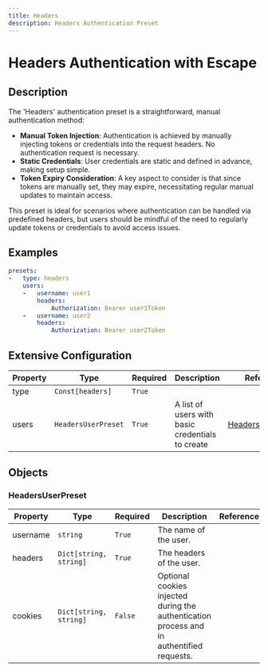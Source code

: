 ```yaml
---
title: Headers
description: Headers Authentication Preset
---
```


# Headers Authentication with Escape

## Description
The &#39;Headers&#39; authentication preset is a straightforward, manual authentication method:

- **Manual Token Injection**: Authentication is achieved by manually injecting tokens or credentials into the request headers. No authentication request is necessary.
- **Static Credentials**: User credentials are static and defined in advance, making setup simple.
- **Token Expiry Consideration**: A key aspect to consider is that since tokens are manually set, they may expire, necessitating regular manual updates to maintain access.

This preset is ideal for scenarios where authentication can be handled via predefined headers, but users should be mindful of the need to regularly update tokens or credentials to avoid access issues.

## Examples

```yaml
presets:
-   type: headers
    users:
    -   username: user1
        headers:
            Authorization: Bearer user1Token
    -   username: user2
        headers:
            Authorization: Bearer user2Token

```


## Extensive Configuration

| Property | Type | Required | Description | Reference |
|----------|------|----------|-------------|-----------|
| type | `Const[headers]` | `True` |  |  |
| users | `HeadersUserPreset` | `True` | A list of users with basic credentials to create | [HeadersUserPreset](#HeadersUserPreset) |



## Objects

### <a id="HeadersUserPreset"></a>HeadersUserPreset
| Property | Type | Required | Description | Reference |
|----------|------|----------|-------------|-----------|
| username | `string` | `True` | The name of the user. |  |
| headers | `Dict[string, string]` | `True` | The headers of the user. |  |
| cookies | `Dict[string, string]` | `False` | Optional cookies injected during the authentication process and in authentified requests. |  |




